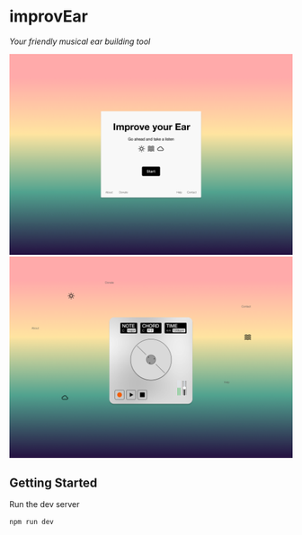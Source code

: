 # improvEar

*Your friendly musical ear building tool*

<img src="./public/Landing_Page.png"/>

<img src="./public/Player_Page.png"/>

## Getting Started

Run the dev server

```bash
npm run dev
```


